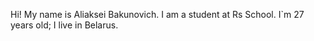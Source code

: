Hi! My name is Aliaksei Bakunovich. I am a student at Rs School. I`m 27 years old; I live in Belarus. 
